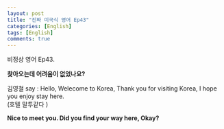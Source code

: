 ```yaml
---
layout: post
title: "진짜 미국식 영어 Ep43"
categories: [English]
tags: [English]
comments: true
---
```


비정상 영어 Ep43.

<b>찾아오는데 어려움이 없었나요?</b>

김영철 say : Hello, Welecome to Korea, Thank you for visiting Korea, I hope you enjoy stay here. <br>
&#40;호텔 말투같다 &#41; <br> 

<b>Nice to meet you. Did you find your way here, Okay?</b>
